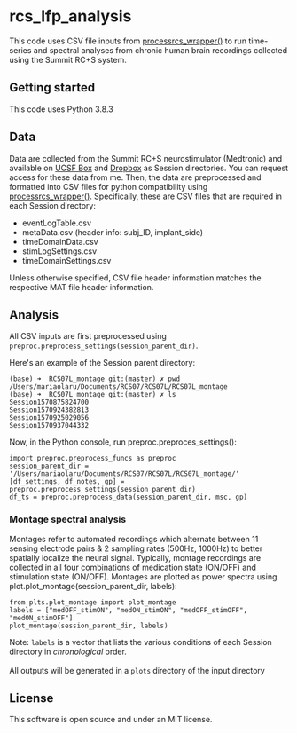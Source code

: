 # rcs_lfp_analysis

This code uses CSV file inputs from [processrcs_wrapper()](https://github.com/molaruna/processrcs_wrapper) to run time-series and spectral analyses from chronic human brain recordings collected using the Summit RC+S system. 

## Getting started

This code uses Python 3.8.3

## Data
Data are collected from the Summit RC+S neurostimulator (Medtronic) and available on [UCSF Box](https://ucsf.app.box.com/folder/0) and [Dropbox](https://www.dropbox.com/work) as Session directories. You can request access for these data from me. Then, the data are preprocessed and formatted into CSV files for python compatibility using [processrcs_wrapper()](https://github.com/molaruna/processrcs_wrapper). Specifically, these are CSV files that are required in each Session directory:<br/>
* eventLogTable.csv
* metaData.csv (header info: subj_ID, implant_side)
* timeDomainData.csv 
* stimLogSettings.csv
* timeDomainSettings.csv

Unless otherwise specified, CSV file header information matches the respective MAT file header information. 

## Analysis
All CSV inputs are first preprocessed using ```preproc.preprocess_settings(session_parent_dir)```.

Here's an example of the Session parent directory:
```
(base) ➜  RCS07L_montage git:(master) ✗ pwd
/Users/mariaolaru/Documents/RCS07/RCS07L/RCS07L_montage
(base) ➜  RCS07L_montage git:(master) ✗ ls
Session1570875824700
Session1570924382813
Session1570925029056
Session1570937044332
```
Now, in the Python console, run preproc.preproces_settings():
```
import preproc.preprocess_funcs as preproc
session_parent_dir = '/Users/mariaolaru/Documents/RCS07/RCS07L/RCS07L_montage/'
[df_settings, df_notes, gp] = preproc.preprocess_settings(session_parent_dir)
df_ts = preproc.preprocess_data(session_parent_dir, msc, gp) 
```
### Montage spectral analysis
Montages refer to automated recordings which alternate between 11 sensing electrode pairs & 2 sampling rates (500Hz, 1000Hz) to better spatially localize the neural signal. Typically, montage recordings are collected in all four combinations of medication state (ON/OFF) and stimulation state (ON/OFF). Montages are plotted as power spectra using plot.plot_montage(session_parent_dir, labels):
```
from plts.plot_montage import plot_montage
labels = ["medOFF_stimON", "medON_stimON", "medOFF_stimOFF", "medON_stimOFF"]
plot_montage(session_parent_dir, labels)
```
Note: ```labels``` is a vector that lists the various conditions of each Session directory in *chronological* order. <br/>
<br/>
All outputs will be generated in a `plots` directory of the input directory

## License
This software is open source and under an MIT license.



